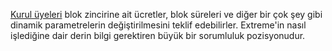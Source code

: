 [Kurul üyeleri](introduction/committee) blok zincirine ait ücretler, blok süreleri  ve diğer bir çok şey gibi dinamik parametrelerin değiştirilmesini teklif edebilirler. Extreme'in nasıl işlediğine dair derin bilgi gerektiren büyük bir sorumluluk pozisyonudur.
